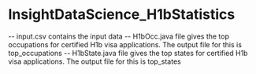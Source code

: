 # InsightDataScience_H1bStatistics

-- input.csv contains the input data 
-- H1bOcc.java file gives the top occupations for certified H1b visa applications. The output file for this is top_occupations
-- H1bState.java file gives the top states for certified H1b visa applications. The output file for this is top_states


